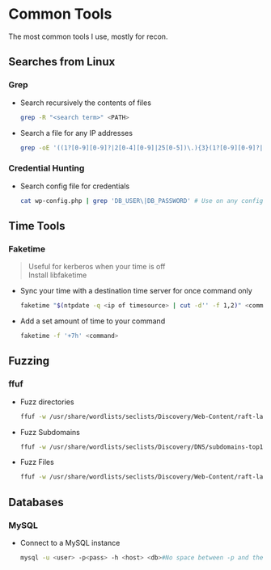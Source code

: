 # Common Tools
The most common tools I use, mostly for recon.

## Searches from Linux
### Grep
* Search recursively the contents of files
  ```bash
  grep -R "<search term>" <PATH>
  ```
* Search a file for any IP addresses
  ```bash
  grep -oE '((1?[0-9][0-9]?|2[0-4][0-9]|25[0-5])\.){3}(1?[0-9][0-9]?|2[0-4][0-9]|25[0-5])' FILE
  ```
### Credential Hunting
* Search config file for credentials
  ```bash
  cat wp-config.php | grep 'DB_USER\|DB_PASSWORD' # Use on any config files you find in /var
  ```
## Time Tools
### Faketime
> Useful for kerberos when your time is off  
Install libfaketime
* Sync your time with a destination time server for once command only
  ```bash
  faketime "$(ntpdate -q <ip of timesource> | cut -d'' -f 1,2)" <command>
  ```
* Add a set amount of time to your command
  ```bash
  faketime -f '+7h' <command>
  ```
## Fuzzing
### ffuf
* Fuzz directories
  ```bash
  ffuf -w /usr/share/wordlists/seclists/Discovery/Web-Content/raft-large-directories-lowercase.txt:FUZZ -u http://<Domain or IP>/FUZZ -fs 278
  ```
* Fuzz Subdomains
  ```bash
  ffuf -w /usr/share/wordlists/seclists/Discovery/DNS/subdomains-top1million-110000.txt -u http://<Domain or IP> -H "Host:FUZZ.<Domain or IP" -fw 20
  ```
* Fuzz Files
  ```bash
  ffuf -w /usr/share/wordlists/seclists/Discovery/Web-Content/raft-large-files.txt -u http://<Domain or IP>/FUZZ -e .php,.html,.txt -fs 283
  ```
## Databases
### MySQL
* Connect to a MySQL instance
  ```bash
  mysql -u <user> -p<pass> -h <host> <db>#No space between -p and the password (ex: -pPassword)
  ```

